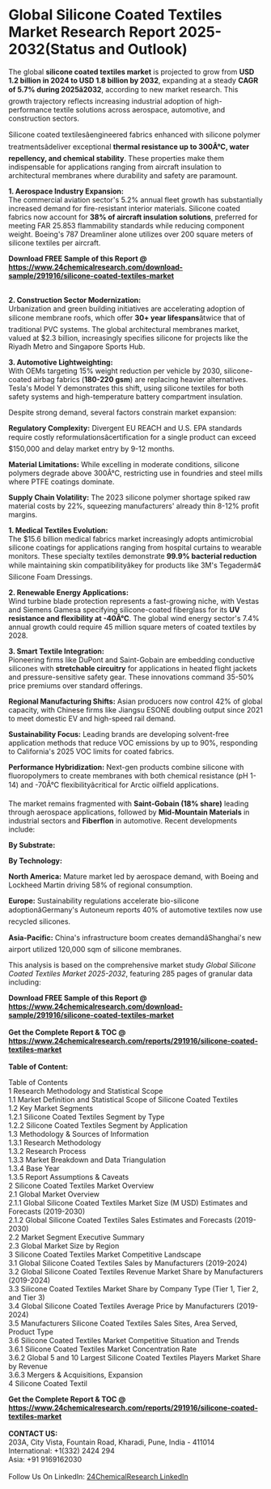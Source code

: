 <h1>Global Silicone Coated Textiles Market Research Report 2025-2032(Status and Outlook)</h1><p>The global <strong>silicone coated textiles market</strong> is projected to grow from <strong>USD 1.2 billion in 2024 to USD 1.8 billion by 2032</strong>, expanding at a steady <strong>CAGR of 5.7% during 2025â2032</strong>, according to new market research. This growth trajectory reflects increasing industrial adoption of high-performance textile solutions across aerospace, automotive, and construction sectors.</p><p>Silicone coated textilesâengineered fabrics enhanced with silicone polymer treatmentsâdeliver exceptional <strong>thermal resistance up to 300Â°C, water repellency, and chemical stability</strong>. These properties make them indispensable for applications ranging from aircraft insulation to architectural membranes where durability and safety are paramount.</p><p><strong>1. Aerospace Industry Expansion:</strong><br>
The commercial aviation sector's 5.2% annual fleet growth has substantially increased demand for fire-resistant interior materials. Silicone coated fabrics now account for <strong>38% of aircraft insulation solutions</strong>, preferred for meeting FAR 25.853 flammability standards while reducing component weight. Boeing's 787 Dreamliner alone utilizes over 200 square meters of silicone textiles per aircraft.</p><div><b>Download FREE Sample of this Report @ 
            <a href="https://www.24chemicalresearch.com/download-sample/291916/silicone-coated-textiles-market">
            https://www.24chemicalresearch.com/download-sample/291916/silicone-coated-textiles-market</a></b></div><br><p><strong>2. Construction Sector Modernization:</strong><br>
Urbanization and green building initiatives are accelerating adoption of silicone membrane roofs, which offer <strong>30+ year lifespans</strong>âtwice that of traditional PVC systems. The global architectural membranes market, valued at $2.3 billion, increasingly specifies silicone for projects like the Riyadh Metro and Singapore Sports Hub.</p><p><strong>3. Automotive Lightweighting:</strong><br>
With OEMs targeting 15% weight reduction per vehicle by 2030, silicone-coated airbag fabrics (<strong>180-220 gsm</strong>) are replacing heavier alternatives. Tesla's Model Y demonstrates this shift, using silicone textiles for both safety systems and high-temperature battery compartment insulation.</p><p>Despite strong demand, several factors constrain market expansion:</p><p><strong>Regulatory Complexity:</strong> Divergent EU REACH and U.S. EPA standards require costly reformulationsâcertification for a single product can exceed $150,000 and delay market entry by 9-12 months.</p><p><strong>Material Limitations:</strong> While excelling in moderate conditions, silicone polymers degrade above 300Â°C, restricting use in foundries and steel mills where PTFE coatings dominate.</p><p><strong>Supply Chain Volatility:</strong> The 2023 silicone polymer shortage spiked raw material costs by 22%, squeezing manufacturers' already thin 8-12% profit margins.</p><p><strong>1. Medical Textiles Evolution:</strong><br>
The $15.6 billion medical fabrics market increasingly adopts antimicrobial silicone coatings for applications ranging from hospital curtains to wearable monitors. These specialty textiles demonstrate <strong>99.9% bacterial reduction</strong> while maintaining skin compatibilityâkey for products like 3M's Tegadermâ¢ Silicone Foam Dressings.</p><p><strong>2. Renewable Energy Applications:</strong><br>
Wind turbine blade protection represents a fast-growing niche, with Vestas and Siemens Gamesa specifying silicone-coated fiberglass for its <strong>UV resistance and flexibility at -40Â°C</strong>. The global wind energy sector's 7.4% annual growth could require 45 million square meters of coated textiles by 2028.</p><p><strong>3. Smart Textile Integration:</strong><br>
Pioneering firms like DuPont and Saint-Gobain are embedding conductive silicones with <strong>stretchable circuitry</strong> for applications in heated flight jackets and pressure-sensitive safety gear. These innovations command 35-50% price premiums over standard offerings.</p><p><strong>Regional Manufacturing Shifts:</strong> Asian producers now control 42% of global capacity, with Chinese firms like Jiangsu ESONE doubling output since 2021 to meet domestic EV and high-speed rail demand.</p><p><strong>Sustainability Focus:</strong> Leading brands are developing solvent-free application methods that reduce VOC emissions by up to 90%, responding to California's 2025 VOC limits for coated fabrics.</p><p><strong>Performance Hybridization:</strong> Next-gen products combine silicone with fluoropolymers to create membranes with both chemical resistance (pH 1-14) and -70Â°C flexibilityâcritical for Arctic oilfield applications.</p><p>The market remains fragmented with <strong>Saint-Gobain (18% share)</strong> leading through aerospace applications, followed by <strong>Mid-Mountain Materials</strong> in industrial sectors and <strong>Fiberflon</strong> in automotive. Recent developments include:</p><p><strong>By Substrate:</strong></p><p><strong>By Technology:</strong></p><p><strong>North America:</strong> Mature market led by aerospace demand, with Boeing and Lockheed Martin driving 58% of regional consumption.</p><p><strong>Europe:</strong> Sustainability regulations accelerate bio-silicone adoptionâGermany's Autoneum reports 40% of automotive textiles now use recycled silicones.</p><p><strong>Asia-Pacific:</strong> China's infrastructure boom creates demandâShanghai's new airport utilized 120,000 sqm of silicone membranes.</p><p>This analysis is based on the comprehensive market study <em>Global Silicone Coated Textiles Market 2025-2032</em>, featuring 285 pages of granular data including:</p><div><b>Download FREE Sample of this Report @ 
            <a href="https://www.24chemicalresearch.com/download-sample/291916/silicone-coated-textiles-market">
            https://www.24chemicalresearch.com/download-sample/291916/silicone-coated-textiles-market</a></b></div><br><div><b>Get the Complete Report & TOC @ 
            <a href="https://www.24chemicalresearch.com/reports/291916/silicone-coated-textiles-market">
            https://www.24chemicalresearch.com/reports/291916/silicone-coated-textiles-market</a></b></div><br>
            <b>Table of Content:</b><p>Table of Contents<br />
1 Research Methodology and Statistical Scope<br />
1.1 Market Definition and Statistical Scope of Silicone Coated Textiles<br />
1.2 Key Market Segments<br />
1.2.1 Silicone Coated Textiles Segment by Type<br />
1.2.2 Silicone Coated Textiles Segment by Application<br />
1.3 Methodology & Sources of Information<br />
1.3.1 Research Methodology<br />
1.3.2 Research Process<br />
1.3.3 Market Breakdown and Data Triangulation<br />
1.3.4 Base Year<br />
1.3.5 Report Assumptions & Caveats<br />
2 Silicone Coated Textiles Market Overview<br />
2.1 Global Market Overview<br />
2.1.1 Global Silicone Coated Textiles Market Size (M USD) Estimates and Forecasts (2019-2030)<br />
2.1.2 Global Silicone Coated Textiles Sales Estimates and Forecasts (2019-2030)<br />
2.2 Market Segment Executive Summary<br />
2.3 Global Market Size by Region<br />
3 Silicone Coated Textiles Market Competitive Landscape<br />
3.1 Global Silicone Coated Textiles Sales by Manufacturers (2019-2024)<br />
3.2 Global Silicone Coated Textiles Revenue Market Share by Manufacturers (2019-2024)<br />
3.3 Silicone Coated Textiles Market Share by Company Type (Tier 1, Tier 2, and Tier 3)<br />
3.4 Global Silicone Coated Textiles Average Price by Manufacturers (2019-2024)<br />
3.5 Manufacturers Silicone Coated Textiles Sales Sites, Area Served, Product Type<br />
3.6 Silicone Coated Textiles Market Competitive Situation and Trends<br />
3.6.1 Silicone Coated Textiles Market Concentration Rate<br />
3.6.2 Global 5 and 10 Largest Silicone Coated Textiles Players Market Share by Revenue<br />
3.6.3 Mergers & Acquisitions, Expansion<br />
4 Silicone Coated Textil</p><div><b>Get the Complete Report & TOC @ 
            <a href="https://www.24chemicalresearch.com/reports/291916/silicone-coated-textiles-market">
            https://www.24chemicalresearch.com/reports/291916/silicone-coated-textiles-market</a></b></div><br><b>CONTACT US:</b><br>
            203A, City Vista, Fountain Road, Kharadi, Pune, India - 411014<br>
            International: +1(332) 2424 294<br>
            Asia: +91 9169162030 <br><br>
            Follow Us On LinkedIn: <a href="https://www.linkedin.com/company/24chemicalresearch/">24ChemicalResearch LinkedIn</a>